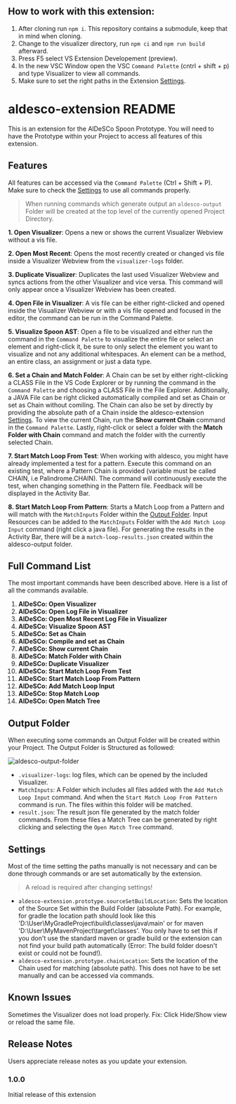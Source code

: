 ## How to work with this extension:

1. After cloning run `npm i`. This repository contains a submodule, keep that in mind when cloning.
2. Change to the visualizer directory, run `npm ci` and `npm run build` afterward.
3. Press F5 select VS Extension Developement (preview).
4. In the new VSC Window open the VSC `Command Palette` (cntrl + shift + p) and type Visualizer to view all commands.
5. Make sure to set the right paths in the Extension [Settings](#settings).

# aldesco-extension README

This is an extension for the AlDeSCo Spoon Prototype. You will need to have the Prototype within your Project to access all features of this extension. 

## Features

All features can be accessed via the `Command Palette` (Ctrl + Shift + P). Make sure to check the [Settings](#settings) to use all commands properly.

> When running commands which generate output an `aldesco-output` Folder will be created at the top level of the currently opened Project Directory.

**1. Open Visualizer**: Opens a new or shows the current Visualizer Webview without a vis file.

**2. Open Most Recent**: Opens the most recently created or changed vis file inside a Visualizer Webview from the `visualizer-logs` folder.

**3. Duplicate Visualizer**: Duplicates the last used Visualizer Webview and syncs actions from the other Visualizer and vice versa. This command will only appear once a Visualizer Webview has been created.

**4. Open File in Visualizer**: A vis file can be either right-clicked and opened inside the Visualizer Webview or with a vis file opened and focused in the editor, the command can be run in the Command Palette.

**5. Visualize Spoon AST**: Open a file to be visualized and either run the command in the `Command Palette` to visualize the entire file or select an element and right-click it, be sure to only select the element you want to visualize and not any additional whitespaces. An element can be a method, an entire class, an assignment or just a data type.

**6. Set a Chain and Match Folder**: A Chain can be set by either right-clicking a CLASS File in the VS Code Explorer or by running the command in the `Command Palette` and choosing a CLASS File in the File Explorer. Additionally, a JAVA File can be right clicked automatically compiled and set as Chain or set as Chain without comiling. The Chain can also be set by directly by providing the absolute path of a Chain inside the aldesco-extension [Settings](#settings). To view the current Chain, run the **Show current Chain** command in the `Command Palette`. Lastly, right-click or select a folder with the **Match Folder with Chain** command and match the folder with the currently selected Chain.

**7. Start Match Loop From Test**: When working with aldesco, you might have already implemented a test for a pattern. Execute this command on an existing test, where a Pattern Chain is provided (variable must be called CHAIN, i.e Palindrome.CHAIN). The command will continuously execute the test, when changing something in the Pattern file. Feedback will be displayed in the Activity Bar.

**8. Start Match Loop From Pattern**: Starts a Match Loop from a Pattern and will match with the `MatchInputs` Folder within the [Output Folder](#output-folder). Input Resources can be added to the `MatchInputs` Folder with the `Add Match Loop Input` command (right click a java file). For generating the results in the Activity Bar, there will be a `match-loop-results.json` created within the aldesco-output folder.


## Full Command List
The most important commands have been described above. Here is a list of all the commands available.

1. **AlDeSCo: Open Visualizer**
2. **AlDeSCo: Open Log File in Visualizer**
3. **AlDeSCo: Open Most Recent Log File in Visualizer**
4. **AlDeSCo: Visualize Spoon AST**
5. **AlDeSCo: Set as Chain**
6. **AlDeSCo: Compile and set as Chain**
7. **AlDeSCo: Show current Chain**
8. **AlDeSCo: Match Folder with Chain**
9. **AlDeSCo: Duplicate Visualizer**
10. **AlDeSCo: Start Match Loop From Test**
11. **AlDeSCo: Start Match Loop From Pattern**
12. **AlDeSCo: Add Match Loop Input**
13. **AlDeSCo: Stop Match Loop**
14. **AlDeSCo: Open Match Tree**

<Requirements>

## Output Folder

When executing some commands an Output Folder will be created within your Project. The Output Folder is Structured as followed:

![aldesco-output-folder](https://pasta4667.github.io/images/output-folder-example.PNG)

- `.visualizer-logs`: log files, which can be opened by the included Visualizer.
- `MatchInputs`: A Folder which includes all files added with the `Add Match Loop Input` command. And when the `Start Match Loop From Pattern` command is run. The files within this folder will be matched.
- `result.json`: The result json file generated by the match folder commands. From these files a Match Tree can be generated by right clicking and selecting the `Open Match Tree` command.

## Settings

Most of the time setting the paths manually is not necessary and can be done through commands or are set automatically by the extension.

> A reload is required after changing settings! 

- `aldesco-extension.prototype.sourceSetBuildLocation`: Sets the location of the Source Set within the Build Folder (absolute Path). For example, for gradle the location path should look like this 'D:\User\MyGradleProject\build\classes\java\main' or for maven 'D:\User\MyMavenProject\target\classes'. You only have to set this if you don't use the standard maven or gradle build or the extension can not find your build path automatically (Error: The build folder doesn't exist or could not be found!). 
- `aldesco-extension.prototype.chainLocation`: Sets the location of the Chain used for matching (absolute path). This does not have to be set manually and can be accessed via commands.


## Known Issues

Sometimes the Visualizer does not load properly.
Fix: Click Hide/Show view or reload the same file.

## Release Notes

Users appreciate release notes as you update your extension.

### 1.0.0

Initial release of this extension
